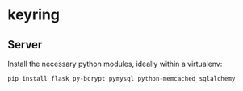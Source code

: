 keyring
=======


Server
------

Install the necessary python modules, ideally within a virtualenv:

	pip install flask py-bcrypt pymysql python-memcached sqlalchemy

